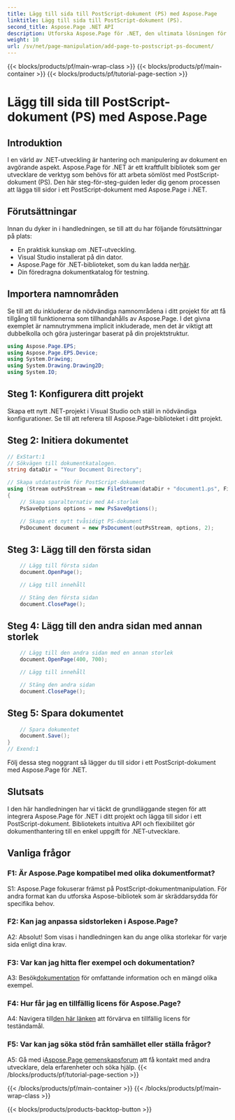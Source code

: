 ```yaml
---
title: Lägg till sida till PostScript-dokument (PS) med Aspose.Page
linktitle: Lägg till sida till PostScript-dokument (PS).
second_title: Aspose.Page .NET API
description: Utforska Aspose.Page för .NET, den ultimata lösningen för sömlös PostScript-dokumenthantering i dina .NET-projekt.
weight: 10
url: /sv/net/page-manipulation/add-page-to-postscript-ps-document/
---
```


{{< blocks/products/pf/main-wrap-class >}}
{{< blocks/products/pf/main-container >}}
{{< blocks/products/pf/tutorial-page-section >}}

# Lägg till sida till PostScript-dokument (PS) med Aspose.Page

## Introduktion

I en värld av .NET-utveckling är hantering och manipulering av dokument en avgörande aspekt. Aspose.Page för .NET är ett kraftfullt bibliotek som ger utvecklare de verktyg som behövs för att arbeta sömlöst med PostScript-dokument (PS). Den här steg-för-steg-guiden leder dig genom processen att lägga till sidor i ett PostScript-dokument med Aspose.Page i .NET.

## Förutsättningar

Innan du dyker in i handledningen, se till att du har följande förutsättningar på plats:

- En praktisk kunskap om .NET-utveckling.
- Visual Studio installerat på din dator.
-  Aspose.Page för .NET-biblioteket, som du kan ladda ner[här](https://releases.aspose.com/page/net/).
- Din föredragna dokumentkatalog för testning.

## Importera namnområden

Se till att du inkluderar de nödvändiga namnområdena i ditt projekt för att få tillgång till funktionerna som tillhandahålls av Aspose.Page. I det givna exemplet är namnutrymmena implicit inkluderade, men det är viktigt att dubbelkolla och göra justeringar baserat på din projektstruktur.

```csharp
using Aspose.Page.EPS;
using Aspose.Page.EPS.Device;
using System.Drawing;
using System.Drawing.Drawing2D;
using System.IO;
```

## Steg 1: Konfigurera ditt projekt

Skapa ett nytt .NET-projekt i Visual Studio och ställ in nödvändiga konfigurationer. Se till att referera till Aspose.Page-biblioteket i ditt projekt.

## Steg 2: Initiera dokumentet

```csharp
// ExStart:1
// Sökvägen till dokumentkatalogen.
string dataDir = "Your Document Directory";

// Skapa utdataström för PostScript-dokument
using (Stream outPsStream = new FileStream(dataDir + "document1.ps", FileMode.Create))
{
    // Skapa sparalternativ med A4-storlek
    PsSaveOptions options = new PsSaveOptions();

    // Skapa ett nytt tvåsidigt PS-dokument
    PsDocument document = new PsDocument(outPsStream, options, 2);
```

## Steg 3: Lägg till den första sidan

```csharp
    // Lägg till första sidan
    document.OpenPage();

    // Lägg till innehåll

    // Stäng den första sidan
    document.ClosePage();
```

## Steg 4: Lägg till den andra sidan med annan storlek

```csharp
    // Lägg till den andra sidan med en annan storlek
    document.OpenPage(400, 700);

    // Lägg till innehåll

    // Stäng den andra sidan
    document.ClosePage();
```

## Steg 5: Spara dokumentet

```csharp
    // Spara dokumentet
    document.Save();
}
// Exend:1
```

Följ dessa steg noggrant så lägger du till sidor i ett PostScript-dokument med Aspose.Page för .NET.

## Slutsats

I den här handledningen har vi täckt de grundläggande stegen för att integrera Aspose.Page för .NET i ditt projekt och lägga till sidor i ett PostScript-dokument. Bibliotekets intuitiva API och flexibilitet gör dokumenthantering till en enkel uppgift för .NET-utvecklare.

## Vanliga frågor

### F1: Är Aspose.Page kompatibel med olika dokumentformat?

S1: Aspose.Page fokuserar främst på PostScript-dokumentmanipulation. För andra format kan du utforska Aspose-bibliotek som är skräddarsydda för specifika behov.

### F2: Kan jag anpassa sidstorleken i Aspose.Page?

A2: Absolut! Som visas i handledningen kan du ange olika storlekar för varje sida enligt dina krav.

### F3: Var kan jag hitta fler exempel och dokumentation?

 A3: Besök[dokumentation](https://reference.aspose.com/page/net/) för omfattande information och en mängd olika exempel.

### F4: Hur får jag en tillfällig licens för Aspose.Page?

 A4: Navigera till[den här länken](https://purchase.aspose.com/temporary-license/) att förvärva en tillfällig licens för teständamål.

### F5: Var kan jag söka stöd från samhället eller ställa frågor?

 A5: Gå med i[Aspose.Page gemenskapsforum](https://forum.aspose.com/c/page/39) att få kontakt med andra utvecklare, dela erfarenheter och söka hjälp.
{{< /blocks/products/pf/tutorial-page-section >}}

{{< /blocks/products/pf/main-container >}}
{{< /blocks/products/pf/main-wrap-class >}}

{{< blocks/products/products-backtop-button >}}
